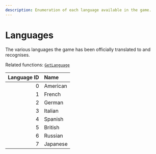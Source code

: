 ```yaml
---
description: Enumeration of each language available in the game.
---
```


# Languages

The various languages the game has been officially translated to and recognises.

Related functions: [`GetLanguage`](/docs/game-reference/global-functions/GetLanguage)

| Language ID | Name          |
| ----------: | :------------ |
|           0 | American      |
|           1 | French        |
|           2 | German        |
|           3 | Italian       |
|           4 | Spanish       |
|           5 | British       |
|           6 | Russian       |
|           7 | Japanese      |
